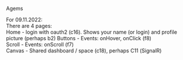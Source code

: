 Agems

For 09.11.2022:  
There are 4 pages:  
Home - login with oauth2 (c16). Shows your name (or login) and profile picture  (perhaps b2)
Buttons - Events: onHover, onClick (f8)  
Scroll - Events: onScroll (f7)  
Canvas - Shared dashboard / space (c18), perhaps С11 (SignalR)


